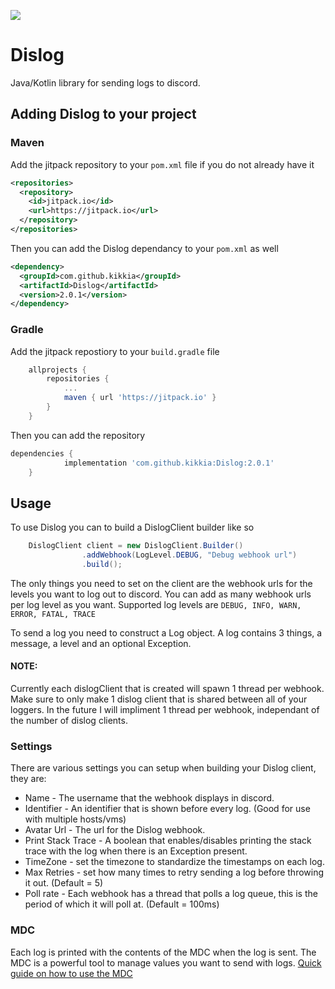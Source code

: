 [![](https://jitpack.io/v/kikkia/Dislog.svg)](https://jitpack.io/#kikkia/Dislog)

# Dislog
Java/Kotlin library for sending logs to discord.

## Adding Dislog to your project
### Maven 
Add the jitpack repository to your `pom.xml` file if you do not already have it
```xml
<repositories>
  <repository>
    <id>jitpack.io</id>
    <url>https://jitpack.io</url>
  </repository>
</repositories>
```

Then you can add the Dislog dependancy to your `pom.xml` as well  
```xml
<dependency>
  <groupId>com.github.kikkia</groupId>
  <artifactId>Dislog</artifactId>
  <version>2.0.1</version>
</dependency>
```

### Gradle
Add the jitpack repostiory to your `build.gradle` file
```gradle
	allprojects {
		repositories {
			...
			maven { url 'https://jitpack.io' }
		}
	}
```

Then you can add the repository
```gradle
dependencies {
	        implementation 'com.github.kikkia:Dislog:2.0.1'
	}
```

## Usage

To use Dislog you can to build a DislogClient builder like so
```java
    DislogClient client = new DislogClient.Builder()
                .addWebhook(LogLevel.DEBUG, "Debug webhook url")
                .build();
```
The only things you need to set on the client are the webhook urls for the levels you want to log out to discord. You can add as many  webhook urls per log level as you want. Supported log levels are `DEBUG, INFO, WARN, ERROR, FATAL, TRACE`

To send a log you need to construct a Log object. A log contains 3 things, a message, a level and an optional Exception.

#### NOTE:
Currently each dislogClient that is created will spawn 1 thread per webhook. Make sure to only make 1 dislog client that is shared between all of your loggers. In the future I will impliment 1 thread per webhook, independant of the number of dislog clients.

### Settings
There are various settings you can setup when building your Dislog client, they are:

- Name - The username that the webhook displays in discord.
- Identifier - An identifier that is shown before every log. (Good for use with multiple hosts/vms)
- Avatar Url - The url for the Dislog webhook.
- Print Stack Trace - A boolean that enables/disables printing the stack trace with the log when there is an Exception present. 
- TimeZone - set the timezone to standardize the timestamps on each log.
- Max Retries - set how many times to retry sending a log before throwing it out. (Default = 5)
- Poll rate - Each webhook has a thread that polls a log queue, this is the period of which it will poll at. (Default = 100ms)

### MDC
Each log is printed with the contents of the MDC when the log is sent. The MDC is a powerful tool to manage values you want to send with logs. [Quick guide on how to use the MDC](https://www.baeldung.com/mdc-in-log4j-2-logback)
